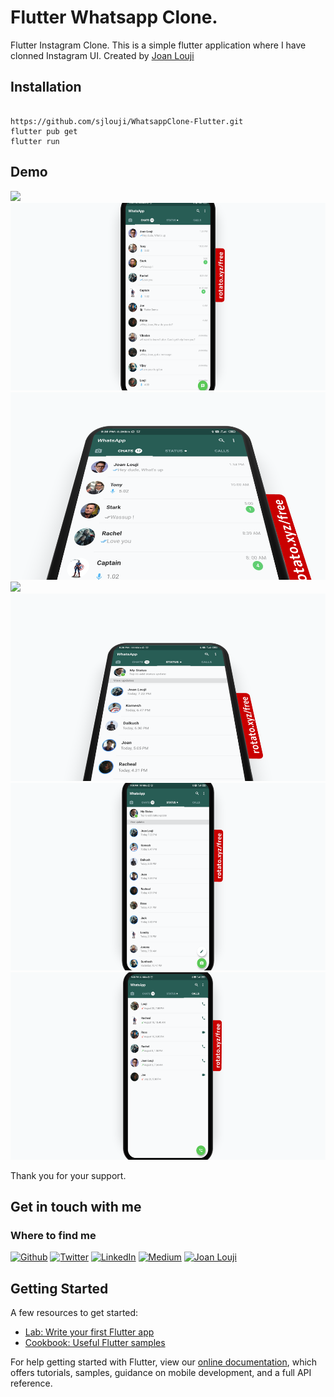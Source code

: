 # Flutter Whatsapp Clone. 

Flutter Instagram Clone. 
This is a simple flutter application where I have clonned Instagram UI.
Created by [Joan Louji](https://joanlouji.web.app/)

## Installation

``` 

https://github.com/sjlouji/WhatsappClone-Flutter.git
flutter pub get
flutter run 

```


## Demo

<img src="Demo/WhatsappClone9.gif" height="300em" /> <br>
<img src="Demo/WhatsappClone1.png" height="300em" /> <br>
<img src="Demo/WhatsappClone3.png" height="300em" /> <br>
<img src="Demo/InstagramClone4.png" height="300em" /> <br>
<img src="Demo/WhatsappClone6.png" height="300em" /> <br>
<img src="Demo/WhatsappClone5.png" height="300em" /> <br>
<img src="Demo/WhatsappClone7.png" height="300em" /> <br>

Thank you for your support. 

## Get in touch with me

<h3>Where to find me</h3>
<p><a href="https://github.com/sjlouji" target="_blank"><img alt="Github" src="https://img.shields.io/badge/GitHub-%2312100E.svg?&style=for-the-badge&logo=Github&logoColor=white" /></a> <a href="https://twitter.com/Joanlouji" target="_blank"><img alt="Twitter" src="https://img.shields.io/badge/twitter-%231DA1F2.svg?&style=for-the-badge&logo=twitter&logoColor=white" /></a> <a href="https://www.linkedin.com/in/sjlouji" target="_blank"><img alt="LinkedIn" src="https://img.shields.io/badge/linkedin-%230077B5.svg?&style=for-the-badge&logo=linkedin&logoColor=white" /></a> <a href="https://medium.com/@sjlouji10" target="_blank"><img alt="Medium" src="https://img.shields.io/badge/medium-%2312100E.svg?&style=for-the-badge&logo=medium&logoColor=white" /></a>
   <a href="https://joanlouji.web.app/" target="_blank"><img alt="Joan Louji" src="https://img.shields.io/badge/JL-Joan%20Louji-yellowgreen?style=for-the-badge&" /></a>
</p>

## Getting Started

A few resources to get started:

- [Lab: Write your first Flutter app](https://flutter.dev/docs/get-started/codelab)
- [Cookbook: Useful Flutter samples](https://flutter.dev/docs/cookbook)

For help getting started with Flutter, view our
[online documentation](https://flutter.dev/docs), which offers tutorials,
samples, guidance on mobile development, and a full API reference.
